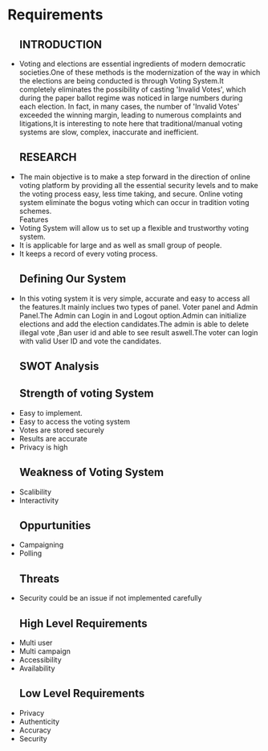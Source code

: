 # Requirements
<ul>
 <h2>INTRODUCTION</h2>

<li>Voting and elections are essential ingredients of modern democratic societies.One of these methods is the modernization of the way in which the elections are being conducted is through Voting System.It completely eliminates the possibility of casting 'Invalid Votes', which during the paper ballot regime was noticed in large numbers during each election. In fact, in many cases, the number of 'Invalid Votes' exceeded the winning margin, leading to numerous complaints and litigations,It is interesting to note here that traditional/manual voting systems are slow, complex, inaccurate and inefficient.</li>

 <h2>RESEARCH</h2>

<li>The main objective  is to make a step forward in the direction of online voting platform by providing all the essential security levels and to make the voting process easy, less time taking, and secure. Online voting system eliminate the bogus voting which can occur in tradition voting schemes.</li>
Features
<li>Voting System will allow us to set up a flexible and trustworthy voting system.</li>
<li>It is applicable for large and as well as small group of people.</li>
<li>It keeps a record of every voting process.</li>

 <h2>Defining Our System</h2>

<li> In this voting system it is very simple, accurate and easy to access all the features.It mainly inclues two types of panel. Voter panel and Admin Panel.The Admin can Login in and Logout option.Admin can initialize elections and add the election candidates.The admin is able to delete illegal vote ,Ban user id and able to see result aswell.The voter can login with valid User ID and vote the candidates.

 <h2>SWOT Analysis</h2>
 
 <h2>Strength of voting System</h2>
<li>Easy to implement.</li>
<li>Easy to access the voting system</li>
<li>Votes are stored securely</li>
<li>Results are accurate</li>
<li>Privacy is high</li>

 <h2>Weakness of Voting System</h2>
<li>Scalibility</li>
<li>Interactivity</li>

 <h2>Oppurtunities</h2>
<li>Campaigning</li>
<li>Polling</li>

<h2>Threats</h2>
<li>Security could be an issue if not implemented carefully</li>
 
 <h2>High Level Requirements</h2>

<li>Multi user</li>
<li>Multi campaign</li>
<li>Accessibility</li>
<li>Availability</li>

 <h2>Low Level Requirements</h2>

<li>Privacy</li>
<li>Authenticity</li>
<li>Accuracy</li>
<li>Security</li>

</ul>
